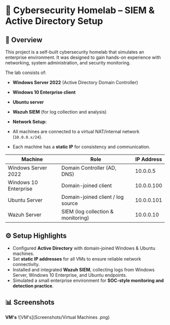 # 🚀 Cybersecurity Homelab – SIEM & Active Directory Setup  

## 📌 Overview  
This project is a self-built cybersecurity homelab that simulates an enterprise environment. It was designed to gain hands-on experience with networking, system administration, and security monitoring.  

The lab consists of:  
- **Windows Server 2022** (Active Directory Domain Controller)  
- **Windows 10 Enterprise client**  
- **Ubuntu server**  
- **Wazuh SIEM** (for log collection and analysis)

- **Network Setup:**  
- All machines are connected to a virtual NAT/internal network (`10.0.0.x/24`).  
- Each machine has a **static IP** for consistency and communication.  

| Machine              | Role                                | IP Address   |  
|-----------------------|-------------------------------------|--------------|  
| Windows Server 2022   | Domain Controller (AD, DNS)         | 10.0.0.5     |  
| Windows 10 Enterprise | Domain-joined client                | 10.0.0.100   |  
| Ubuntu Server         | Domain-joined client / log source   | 10.0.0.101   |  
| Wazuh Server          | SIEM (log collection & monitoring)  | 10.0.0.10    |  

## ⚙️ Setup Highlights  
- Configured **Active Directory** with domain-joined Windows & Ubuntu machines.  
- Set **static IP addresses** for all VMs to ensure reliable network connectivity.  
- Installed and integrated **Wazuh SIEM**, collecting logs from Windows Server, Windows 10 Enterprise, and Ubuntu endpoints.  
- Simulated a small enterprise environment for **SOC-style monitoring and detection practice**.

## 📊 Screenshots  
**VM's**
 ![VM's](Screenshots/Virtual Machines .png)  
